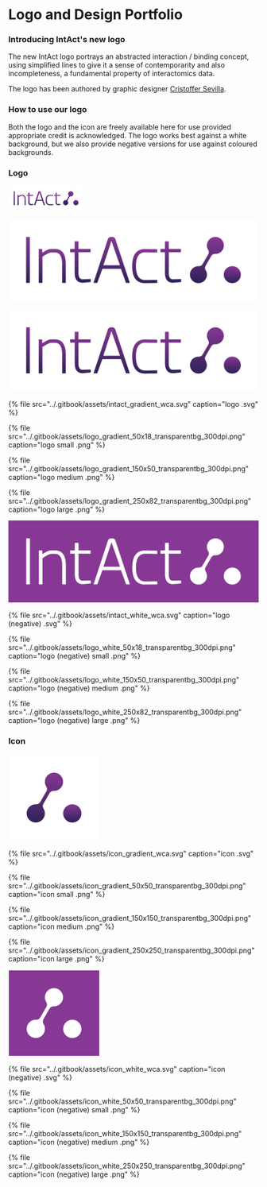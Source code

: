 # Logo and Design Portfolio

### Introducing IntAct's new logo

The new IntAct logo portrays an abstracted interaction / binding concept, using simplified lines to give it a sense of contemporarity and also incompleteness, a fundamental property of interactomics data. 

The logo has been authored by graphic designer [Cristoffer Sevilla](https://www.behance.net/CristofferLSevilla).  

### How to use our logo

Both the logo and the icon are freely available here for use provided appropriate credit is acknowledged. The logo works best against a white background, but we also provide negative versions for use against coloured backgrounds. 

### Logo

<img src="../.gitbook/assets/logo_gradient_250x82_transparentbg_300dpi%20%281%29.png" height="50px"/>

![](../.gitbook/assets/logo_gradient_250x82_transparentbg_300dpi%20%281%29.png)

![](../.gitbook/assets/intact_gradient_wca.svg)

{% file src="../.gitbook/assets/intact\_gradient\_wca.svg" caption="logo .svg" %}

{% file src="../.gitbook/assets/logo\_gradient\_50x18\_transparentbg\_300dpi.png" caption="logo small .png" %}

{% file src="../.gitbook/assets/logo\_gradient\_150x50\_transparentbg\_300dpi.png" caption="logo medium .png" %}

{% file src="../.gitbook/assets/logo\_gradient\_250x82\_transparentbg\_300dpi.png" caption="logo large .png" %}

![](../.gitbook/assets/intact_white_wca_w_bckg.png)

{% file src="../.gitbook/assets/intact\_white\_wca.svg" caption="logo \(negative\) .svg" %}

{% file src="../.gitbook/assets/logo\_white\_50x18\_transparentbg\_300dpi.png" caption="logo \(negative\) small .png" %}

{% file src="../.gitbook/assets/logo\_white\_150x50\_transparentbg\_300dpi.png" caption="logo \(negative\) medium .png" %}

{% file src="../.gitbook/assets/logo\_white\_250x82\_transparentbg\_300dpi.png" caption="logo \(negative\) large .png" %}

### Icon

![](../.gitbook/assets/icon_gradient_wca.svg)

{% file src="../.gitbook/assets/icon\_gradient\_wca.svg" caption="icon .svg" %}

{% file src="../.gitbook/assets/icon\_gradient\_50x50\_transparentbg\_300dpi.png" caption="icon small .png" %}

{% file src="../.gitbook/assets/icon\_gradient\_150x150\_transparentbg\_300dpi.png" caption="icon medium .png" %}

{% file src="../.gitbook/assets/icon\_gradient\_250x250\_transparentbg\_300dpi.png" caption="icon large .png" %}

![](../.gitbook/assets/icon_white_w_bckg.svg)

{% file src="../.gitbook/assets/icon\_white\_wca.svg" caption="icon \(negative\) .svg" %}

{% file src="../.gitbook/assets/icon\_white\_50x50\_transparentbg\_300dpi.png" caption="icon \(negative\) small .png" %}

{% file src="../.gitbook/assets/icon\_white\_150x150\_transparentbg\_300dpi.png" caption="icon \(negative\) medium .png" %}

{% file src="../.gitbook/assets/icon\_white\_250x250\_transparentbg\_300dpi.png" caption="icon \(negative\) large .png" %}

